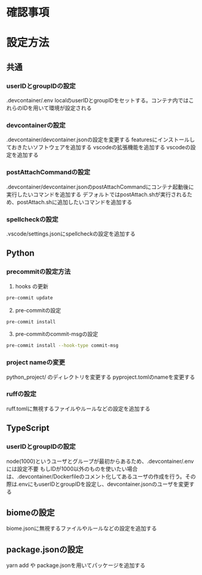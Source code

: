 # 確認事項

# 設定方法

## 共通

### userIDとgroupIDの設定
.devcontainer/.env localのuserIDとgroupIDをセットする。コンテナ内ではこれらのIDを用いて環境が設定される

### devcontainerの設定
.devcontainer/devcontainer.jsonの設定を変更する
featuresにインストールしておきたいソフトウェアを追加する
vscodeの拡張機能を追加する
vscodeの設定を追加する

### postAttachCommandの設定
.devcontainer/devcontainer.jsonのpostAttachCommandにコンテナ起動後に実行したいコマンドを追加する
デフォルトではpostAttach.shが実行されるため、postAttach.shに追加したいコマンドを追加する

### spellcheckの設定
.vscode/settings.jsonにspellcheckの設定を追加する

## Python
### precommitの設定方法
1. hooks の更新
```bash
pre-commit update
```
2. pre-commitの設定
```bash
pre-commit install
```
3. pre-commitのcommit-msgの設定
```bash
pre-commit install --hook-type commit-msg
```

### project nameの変更
python_project/ のディレクトリを変更する
pyproject.tomlのnameを変更する

### ruffの設定
ruff.tomlに無視するファイルやルールなどの設定を追加する

## TypeScript
### userIDとgroupIDの設定
node(1000)というユーザとグループが最初からあるため、.devcontainer/.envには設定不要
もしIDが1000以外のものを使いたい場合は、.devcontainer/Dockerfileのコメント化してあるユーザの作成を行う。その際は.envにもuserIDとgroupIDを設定し、devcontainer.jsonのユーザを変更する

## biomeの設定
biome.jsonに無視するファイルやルールなどの設定を追加する

## package.jsonの設定
yarn add や package.jsonを用いてパッケージを追加する